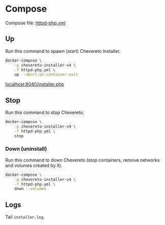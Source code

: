# Compose

Compose file: [httpd-php.yml](../httpd-php.yml)

## Up

Run this command to spawn (start) Chevereto Installer.

```sh
docker-compose \
    -p chevereto-installer-v4 \
    -f httpd-php.yml \
    up --abort-on-container-exit
```

[localhost:8040/installer.php](http://localhost:8040/installer.php)

## Stop

Run this command to stop Chevereto.

```sh
docker-compose \
    -p chevereto-installer-v4 \
    -f httpd-php.yml \
    stop
```

### Down (uninstall)

Run this command to down Chevereto (stop containers, remove networks and volumes created by it).

```sh
docker-compose \
    -p chevereto-installer-v4 \
    -f httpd-php.yml \
    down --volumes
```

## Logs

Tail `installer.log`.
